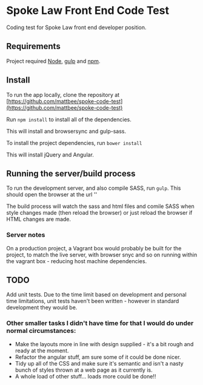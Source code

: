 # Spoke Law Front End Code Test

Coding test for Spoke Law front end developer position.

## Requirements

Project required [Node](https://nodejs.org/en/), [gulp](http://gulpjs.com/) and [npm](https://www.npmjs.com/).

## Install

To run the app locally, clone the repository at [https://github.com/mattbee/spoke-code-test](https://github.com/mattbee/spoke-code-test) 

Run ```npm install``` to install all of the dependencies.

This will install and browsersync and gulp-sass.

To install the project dependencies, run ```bower install```

This will install jQuery and Angular.

## Running the server/build process

To run the development server, and also compile SASS, run ```gulp```. This should open the browser at the url ''

The build process will watch the sass and html files and comile SASS when style changes made (then reload the browser) or just reload the browser if HTML changes are made.

### Server notes

On a production project, a Vagrant box would probably be built for the project, to match the live server, with browser snyc and so on running within the vagrant box - reducing host machine dependencies.


## TODO

Add unit tests.  Due to the time limit based on development and personal time limitations, unit tests haven't been written - however in standard development they would be.

### Other smaller tasks I didn't have time for that I would do under normal circumstances:

* Make the layouts more in line with design supplied - it's a bit rough and ready at the moment.
* Refactor the angular stuff, am sure some of it could be done nicer.
* Tidy up all of the CSS and make sure it's semantic and isn't a nasty bunch of styles thrown at a web page as it currently is.
* A whole load of other stuff... loads more could be done!!